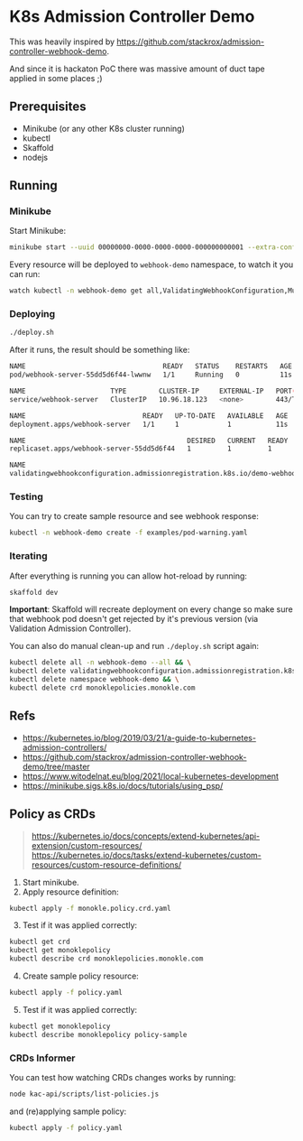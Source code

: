 # K8s Admission Controller Demo

This was heavily inspired by https://github.com/stackrox/admission-controller-webhook-demo.

And since it is hackaton PoC there was massive amount of duct tape applied in some places ;)

## Prerequisites

* Minikube (or any other K8s cluster running)
* kubectl
* Skaffold
* nodejs

## Running

### Minikube

Start Minikube:

```bash
minikube start --uuid 00000000-0000-0000-0000-000000000001 --extra-config=apiserver.enable-admission-plugins=ValidatingAdmissionWebhook
```

Every resource will be deployed to `webhook-demo` namespace, to watch it you can run:

```bash
watch kubectl -n webhook-demo get all,ValidatingWebhookConfiguration,MutatingWebhookConfiguration
```

### Deploying

```bash
./deploy.sh
```

After it runs, the result should be something like:

```bash
NAME                                  READY   STATUS    RESTARTS   AGE
pod/webhook-server-55dd5d6f44-lwwnw   1/1     Running   0          11s

NAME                     TYPE        CLUSTER-IP     EXTERNAL-IP   PORT(S)   AGE
service/webhook-server   ClusterIP   10.96.18.123   <none>        443/TCP   11s

NAME                             READY   UP-TO-DATE   AVAILABLE   AGE
deployment.apps/webhook-server   1/1     1            1           11s

NAME                                        DESIRED   CURRENT   READY   AGE
replicaset.apps/webhook-server-55dd5d6f44   1         1         1       11s

NAME                                                                       WEBHOOKS   AGE
validatingwebhookconfiguration.admissionregistration.k8s.io/demo-webhook   1          6s
```

### Testing

You can try to create sample resource and see webhook response:

```bash
kubectl -n webhook-demo create -f examples/pod-warning.yaml
```

### Iterating

After everything is running you can allow hot-reload by running:

```bash
skaffold dev
```

**Important**: Skaffold will recreate deployment on every change so make sure that webhook pod doesn't get rejected by it's previous version (via Validation Admission Controller).

You can also do manual clean-up and run `./deploy.sh` script again:

```bash
kubectl delete all -n webhook-demo --all && \
kubectl delete validatingwebhookconfiguration.admissionregistration.k8s.io/demo-webhook -n webhook-demo && \
kubectl delete namespace webhook-demo && \
kubectl delete crd monoklepolicies.monokle.com
```

## Refs

* https://kubernetes.io/blog/2019/03/21/a-guide-to-kubernetes-admission-controllers/
* https://github.com/stackrox/admission-controller-webhook-demo/tree/master
* https://www.witodelnat.eu/blog/2021/local-kubernetes-development
* https://minikube.sigs.k8s.io/docs/tutorials/using_psp/

## Policy as CRDs

> https://kubernetes.io/docs/concepts/extend-kubernetes/api-extension/custom-resources/
> https://kubernetes.io/docs/tasks/extend-kubernetes/custom-resources/custom-resource-definitions/

1. Start minikube.
1. Apply resource definition:

```bash
kubectl apply -f monokle.policy.crd.yaml
```

3. Test if it was applied correctly:

```bash
kubectl get crd
kubectl get monoklepolicy
kubectl describe crd monoklepolicies.monokle.com
```

4. Create sample policy resource:

```bash
kubectl apply -f policy.yaml
```

5. Test if it was applied correctly:

```bash
kubectl get monoklepolicy
kubectl describe monoklepolicy policy-sample
```

### CRDs Informer

You can test how watching CRDs changes works by running:

```bash
node kac-api/scripts/list-policies.js
```

and (re)applying sample policy:

```bash
kubectl apply -f policy.yaml
```
